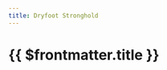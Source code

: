 ```yaml
---
title: Dryfoot Stronghold
---
```

<script setup>
  import ImageLink from '../.vitepress/components/ImageLink.vue'
</script>

# {{ $frontmatter.title }}

